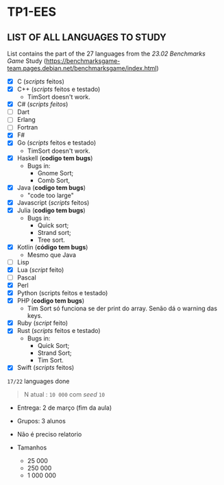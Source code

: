 # TP1-EES

## LIST OF ALL LANGUAGES TO STUDY

List contains the part of the 27 languages from the *23.02 Benchmarks Game* Study (https://benchmarksgame-team.pages.debian.net/benchmarksgame/index.html)

- [X] C (*scripts* feitos)
- [X] C++ (*scripts* feitos e testado)
    - TimSort doesn't work.
- [X] C# (*scripts feitos*)
- [ ] Dart
- [ ] Erlang
- [ ] Fortran
- [X] F#
- [X] Go (*scripts* feitos e testado)
  - TimSort doesn't work.
- [X] Haskell (**codigo tem bugs**)
  - Bugs in:
    - Gnome Sort;
    - Comb Sort,
- [X] Java (**codigo tem bugs**)
  - "code too large"
- [X] Javascript (*scripts* feitos)
- [X] Julia (**codigo tem bugs**)
  - Bugs in:
      - Quick sort;
      - Strand sort;
      - Tree sort.
- [X] Kotlin (**código tem bugs**)
  - Mesmo que Java
- [ ] Lisp
- [X] Lua (*script* feito)
- [ ] Pascal
- [X] Perl
- [X] Python (scripts feitos e testado)
- [X] PHP (**codigo tem bugs**)
  - Tim Sort só funciona se der print do array. Senão dá o warning das keys.
- [X] Ruby (*script* feito)
- [X] Rust (*scripts* feitos e testado)
  - Bugs in:
    - Quick Sort;
    - Strand Sort;
    - Tim Sort.
- [X] Swift (*scripts* feitos)

`17/22` languages done

> N atual : `10 000` com *seed* `10`

- Entrega: 2 de março (fim da aula)
- Grupos: 3 alunos
- Não é preciso relatorio
- Tamanhos

  - 25 000
  - 250 000
  - 1 000 000
